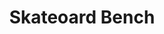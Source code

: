 ---
pid: llg78
title: Skateoard Bench
location_transcription: Love Park
coordinates: "[-75.166134248707, 39.954342702344]"
zipcode: '19104'
gen_neighborhood: West Philadelphia
neighborhood: University City,Belmont,Parkside,Powelton Village
outside_phl: 
age: '97'
age_range: 70+
instagram: 
image_file_name: llg_78.jpg
proposal_transcription: 
topic: History,Sports
topic_summary: 0, 0, 0
type: Bench
keywords_other: love park, skating, skate board, skate culture
credit: "#yobody"
image_labels: 
twitter: 
facebook: 
permalink: "/monuments/llg78/"
layout: item-page
---